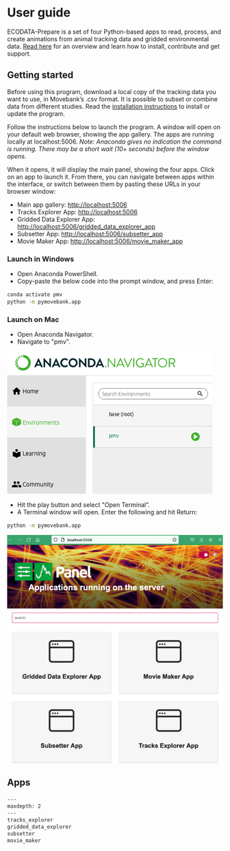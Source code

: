 # User guide

ECODATA-Prepare is a set of four Python-based apps to read, process, and create animations from animal tracking data and gridded environmental data. [Read here](../index) for an overview and learn how to install, contribute and get support.

## Getting started

Before using this program, download a local copy of the tracking data you want to use, in Movebank’s .csv format. It is possible to subset or combine data from different studies. Read the [installation instructions](../installation) to install or update the program.

Follow the instructions below to launch the program. A window will open on your default web browser, showing the app gallery. The apps are running locally at localhost:5006. *Note: Anaconda gives no indication the command is running. There may be a short wait (10+ seconds) before the window opens.*

When it opens, it will display the main panel, showing the four apps. Click on an app to launch it. From there, you can navigate between apps within the interface, or switch between them by pasting these URLs in your browser window:

* Main app gallery: <http://localhost:5006>
* Tracks Explorer App: <http://localhost:5006>
* Gridded Data Explorer App: <http://localhost:5006/gridded_data_explorer_app>
* Subsetter App: <http://localhost:5006/subsetter_app>
* Movie Maker App: <http://localhost:5006/movie_maker_app>

### Launch in Windows

- Open Anaconda PowerShell.
- Copy-paste the below code into the prompt window, and press Enter:

```bash
conda activate pmv
python -m pymovebank.app
```

### Launch on Mac

- Open Anaconda Navigator.
- Navigate to "pmv".

![anaconda_navigator](../images/anaconda_navigator.png)

- Hit the play button and select "Open Terminal".
- A Terminal window will open. Enter the following and hit Return:

```bash
python -m pymovebank.app
```

![ecodata-prepare_panel](../images/ecodata-prepare_panel.png)

## Apps
```{toctree}
---
maxdepth: 2
---
tracks_explorer
gridded_data_explorer
subsetter
movie_maker

```